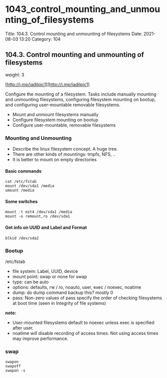 # 1043\_control\_mounting\_and\_unmounting\_of\_filesystems

Title: 104.3. Control mounting and unmounting of filesystems Date: 2021-08-03 13:20 Category: 104

## 104.3. Control mounting and unmounting of filesystems

weight: 3

[http://j.mp/jadilpic1](http://j.mp/jadilpic1)

Configure the mounting of a filesystem. Tasks include manually mounting and unmounting filesystems, configuring filesystem mounting on bootup, and configuring user-mountable removable filesystems.

* Mount and unmount filesystems manually
* Configure filesystem mounting on bootup
* Configure user-mountable, removable filesystems

### Mounting and Unmounting

* Describe the linux filesystem concept. A huge tree.
* There are other kinds of mountings: tmpfs, NFS, ..
* It is better to mount on empty directories

#### Basic commands

```text
cat /etc/fstab
mount /dev/sda1 /media
umount /media
```

#### Some switches

```text
mount -t ext4 /dev/sda1 /media
mount -o remount,ro /dev/sda1
```

#### Get info on UUID and Label and Format

```text
blkid /dev/sda2
```

### Bootup

/etc/fstab

* file system: Label, UUID, device
* mount point: swap or none for swap
* type: can be auto
* options:  defaults, rw / ro, noauto, user, exec / noexec, noatime
* dump: do dump command backup this? mostly 0
* pass: Non-zero values of pass specify the order of checking filesystems at boot time \(seen in Integrity of file systems\)

**note:**

* User-mounted filesystems default to noexec unless exec is specified after user.
* noatime will disable recording of access times. Not using access times may improve performance.

### swap

```text
swapon
swapoff
swapon -s
```

